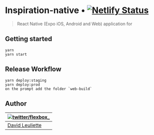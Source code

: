 # Inspiration-native • [![Netlify Status](https://api.netlify.com/api/v1/badges/ece32f9d-5cd2-4360-a0ed-b7e64b2eb7d0/deploy-status)](https://app.netlify.com/sites/inspiration-native/deploys)

> React Native (Expo iOS, Android and Web) application for

## Getting started

```
yarn
yarn start
```

## Release Workflow

```
yarn deploy:staging
yarn deploy:prod
on the prompt add the folder `web-build`
```

## Author

| [![twitter/flexbox_](https://gravatar.com/avatar/66ecc55f1bc2e5863eb516ee6f20794e?s=70)](https://twitter.com/flexbox_ 'Follow @flexbox_ on Twitter') |
| ---------------------------------------------------------------------------------------------------------------------------------------------------- |
| [David Leuliette](https://davidl.fr/)                                                                                                                |
